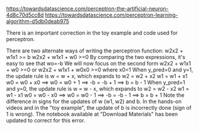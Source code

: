



https://towardsdatascience.com/perceptron-the-artificial-neuron-4d8c70d5cc8d
https://towardsdatascience.com/perceptron-learning-algorithm-d5db0deab975



There is an important correction in the toy example and code used for perceptron. 

There are two alternate ways of writing the perceptron function:
w2x2 + w1x1 >= b
w2x2 + w1x1 + w0 >=0
By comparing the two expressions, it's easy to see that wo=-b
We will now focus on the second form w2x2 + w1x1 + w0 >=0 or w2x2 + w1x1 + w0x0 >=0 where x0=1
When y_pred=0 and y=1, the update rule is
w = w + x, which expands to
w2 = w2 + x2
w1 = w1 + x1
w0 = w0 + x0 ==> w0 = w0 + 1 ==> -b = -b + 1 ==> b = b - 1
When y_pred=1 and y=0, the update rule is 
w = w - x, which expands to
w2 = w2 - x2
w1 = w1 - x1
w0 = w0 - x0 ==> w0 = w0 - 1 ==> -b = -b - 1 ==> b = b + 1
Note the difference in signs for the updates of w (w1, w2) and b.
In the hands-on videos and in the "toy example", the update of b is incorrectly done (sign of 1 is wrong).
The notebook available at "Download Materials" has been updated to correct for this error.